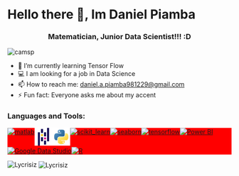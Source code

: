 <h1 aligh= "Center">Hello there 👋, Im Daniel Piamba</h1>
<h3 align="center">Matematician, Junior Data Scientist!!! :D</h3>

<p align="left"> <img src="https://komarev.com/ghpvc/?username=Lycrisiz&label=Profile%20views&color=0e75b6&style=flat" alt="camsp" /> </p>

- 📙 I’m currently learning Tensor Flow
- 💻 I am looking for a job in Data Science
- 📫 How to reach me: daniel.a.piamba981229@gmail.com
- ⚡ Fun fact: Everyone asks me about my accent

<p align="left">
</p>
<h3 align="left">Languages and Tools:</h3>
<p align="left" style="display:flex; flex-wrap:wrap; background-color: red;"> 
  <a href="https://www.mathworks.com/" target="_blank" rel="noreferrer"> 
    <img src="https://upload.wikimedia.org/wikipedia/commons/2/21/Matlab_Logo.png" alt="matlab" width="40" height="40"/> </a> 
  <a href="https://pandas.pydata.org/" target="_blank" rel="noreferrer"> 
    <img src="https://raw.githubusercontent.com/devicons/devicon/2ae2a900d2f041da66e950e4d48052658d850630/icons/pandas/pandas-original.svg" alt="pandas" width="40" height="40"/> </a> 
  <a href="https://www.python.org" target="_blank" rel="noreferrer"> 
      <img src="https://raw.githubusercontent.com/devicons/devicon/master/icons/python/python-original.svg" alt="python" width="40" height="40"/> </a> 
  <a href="https://scikit-learn.org/" target="_blank" rel="noreferrer"> 
      <img src="https://upload.wikimedia.org/wikipedia/commons/0/05/Scikit_learn_logo_small.svg" alt="scikit_learn" width="40" height="40"/> </a> 
  <a href="https://seaborn.pydata.org/" target="_blank" rel="noreferrer"> 
      <img src="https://seaborn.pydata.org/_images/logo-mark-lightbg.svg" alt="seaborn" width="40" height="40"/> </a> 
  <a href="https://www.tensorflow.org" target="_blank" rel="noreferrer"> 
      <img src="https://www.vectorlogo.zone/logos/tensorflow/tensorflow-icon.svg" alt="tensorflow" width="40" height="40"/> </a>
  <a href="https://powerbi.microsoft.com/" target="_blank" rel="noreferrer"> 
    <img src="https://www.vectorlogo.zone/logos/microsoft_powerbi/microsoft_powerbi-icon.svg" alt="Power BI" width="40" height="40"/>  </a> 
  <a href="https://datastudio.google.com/" target="_blank" rel="noreferrer"> 
    <img src="https://www.vectorlogo.zone/logos/google_analytics/google_analytics-icon.svg" alt="Google Data Studio" width="40" height="40"/> </a> 
  <a href="https://www.r-project.org/" target="_blank" rel="noreferrer"> 
    <img src="https://www.vectorlogo.zone/logos/r-project/r-project-icon.svg" alt="R" width="40" height="40"/> </a>
</p>

<p><img align="left" src="https://github-readme-stats.vercel.app/api/top-langs?username=Lycrisiz&show_icons=true&locale=en" alt="Lycrisiz" /></p>

<p>&nbsp;<img align="center" src="https://github-readme-stats.vercel.app/api?username=Lycrisiz&show_icons=true&locale=en&hide_rank=true&card_width=300px" alt="Lycrisiz" /></p>











